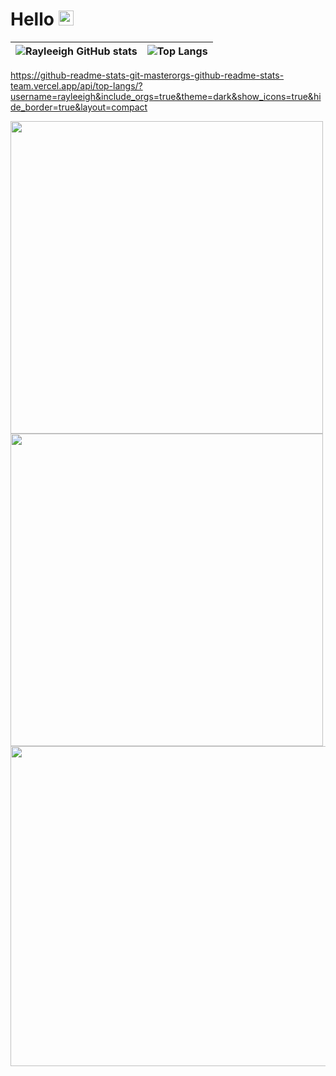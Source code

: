 # Hello <img src="https://github.com/user-attachments/assets/c96541c9-cfc6-48d9-9ab7-c71065b465a2" width="24">

|![Rayleeigh GitHub stats](https://github-readme-stats-git-masterorgs-github-readme-stats-team.vercel.app/api?username=rayleeigh&theme=dark&show_icons=true&hide_border=true&layout=compact&include_orgs=true)|![Top Langs](https://github-readme-stats-git-masterorgs-github-readme-stats-team.vercel.app/api/top-langs/?username=rayleeigh&include_orgs=true&theme=dark&show_icons=true&hide_border=true&layout=compact)|
|-|-|

https://github-readme-stats-git-masterorgs-github-readme-stats-team.vercel.app/api/top-langs/?username=rayleeigh&include_orgs=true&theme=dark&show_icons=true&hide_border=true&layout=compact

<a>
<img src="https://github-readme-stats-git-masterorgs-github-readme-stats-team.vercel.app/api?username=rayleeigh&theme=dark&show_icons=true&hide_border=true&layout=compact&include_orgs=true" align="center" width="500">

</a>
<a>
<img src="https://github-readme-stats-git-masterorgs-github-readme-stats-team.vercel.app/api/top-langs/?username=rayleeigh&include_orgs=true&theme=dark&show_icons=true&hide_border=true&layout=compact" align="center" width="500">
</a>

<img src="https://github-readme-stats.vercel.app/api/pin?username=rayleeigh&repo=Kuzen" width="512">

